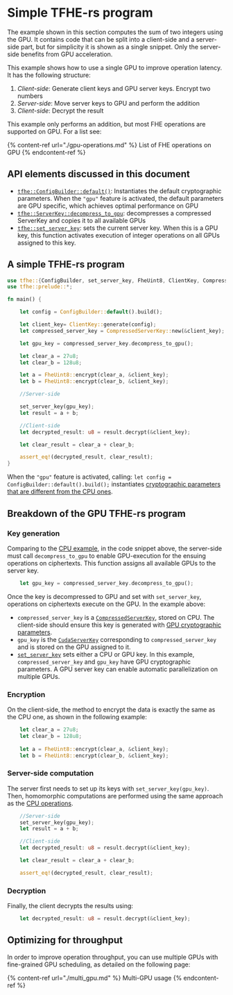 # Simple TFHE-rs program

The example shown in this section computes the sum of two integers using the GPU. It  contains code that can be split into a client-side and a server-side part, but for simplicity it is shown as a single snippet. Only the server-side benefits from GPU acceleration.  

This example shows how to use a single GPU to improve operation latency. It has the following structure:

1. _Client-side_: Generate client keys and GPU server keys. Encrypt two numbers 
2. _Server-side_: Move server keys to GPU and perform the addition
3. _Client-side_: Decrypt the result 

This example only performs an addition, but most FHE operations are supported on GPU. For a list see:

{% content-ref url="./gpu-operations.md" %} List of FHE operations on GPU {% endcontent-ref %}

## API elements discussed in this document

- [`tfhe::ConfigBuilder::default()`](https://doc.rust-lang.org/nightly/core/default/trait.Default.html#tymethod.default): Instantiates the default cryptographic parameters. When the `"gpu"` feature is activated, the default parameters are GPU specific, which achieves optimal performance on GPU
- [`tfhe::ServerKey::decompress_to_gpu`](https://docs.rs/tfhe/latest/tfhe/struct.CompressedServerKey.html#method.decompress_to_gpu):  decompresses a compressed ServerKey and copies it to all available GPUs
- [`tfhe::set_server_key`](https://docs.rs/tfhe/latest/tfhe/fn.set_server_key.html): sets the current server key. When this is a GPU key, this function activates execution of integer operations on all GPUs assigned to this key.  

## A simple TFHE-rs program 

```rust
use tfhe::{ConfigBuilder, set_server_key, FheUint8, ClientKey, CompressedServerKey};
use tfhe::prelude::*;

fn main() {

    let config = ConfigBuilder::default().build();

    let client_key= ClientKey::generate(config);
    let compressed_server_key = CompressedServerKey::new(&client_key);

    let gpu_key = compressed_server_key.decompress_to_gpu();

    let clear_a = 27u8;
    let clear_b = 128u8;

    let a = FheUint8::encrypt(clear_a, &client_key);
    let b = FheUint8::encrypt(clear_b, &client_key);

    //Server-side

    set_server_key(gpu_key);
    let result = a + b;

    //Client-side
    let decrypted_result: u8 = result.decrypt(&client_key);

    let clear_result = clear_a + clear_b;

    assert_eq!(decrypted_result, clear_result);
}
```

When the `"gpu"` feature is activated, calling: `let config = ConfigBuilder::default().build();` instantiates [cryptographic parameters that are different from the CPU ones](run-on-gpu.md#gpu-tfhe-rs-features). 

## Breakdown of the GPU TFHE-rs program

### Key generation

Comparing to the [CPU example](../../getting-started/quick-start.md), in the code snippet above,
the server-side must call `decompress_to_gpu` to enable GPU-execution for the ensuing operations on ciphertexts. This function assigns all available GPUs to the server key. 
```Rust
    let gpu_key = compressed_server_key.decompress_to_gpu();
```
Once the key is decompressed to GPU and set with `set_server_key`, operations on ciphertexts execute on the GPU. In the example above:
- `compressed_server_key` is a [`CompressedServerKey`](https://docs.rs/tfhe/latest/tfhe/struct.CompressedServerKey.html), stored on CPU. The client-side should ensure this key is generated with [GPU cryptographic parameters](run-on-gpu.md#gpu-tfhe-rs-features).
- `gpu_key` is the [`CudaServerKey`](https://docs.rs/tfhe/latest/tfhe/struct.CudaServerKey.html) corresponding to `compressed_server_key` and is stored on the GPU assigned to it.
- [`set_server_key`](https://docs.rs/tfhe/latest/tfhe/fn.set_server_key.html) sets either a CPU or GPU key. In this example, `compressed_server_key` and `gpu_key` have GPU cryptographic parameters. A GPU server key can enable automatic parallelization on multiple GPUs.

### Encryption

On the client-side, the method to encrypt the data is exactly the same as the CPU one, as shown in the following example:

```Rust
    let clear_a = 27u8;
    let clear_b = 128u8;
    
    let a = FheUint8::encrypt(clear_a, &client_key);
    let b = FheUint8::encrypt(clear_b, &client_key);
```

### Server-side computation

The server first needs to set up its keys with `set_server_key(gpu_key)`. Then, homomorphic computations are performed using the same approach as the [CPU operations](../../fhe-computation/operations/README.md).

```Rust
    //Server-side
    set_server_key(gpu_key);
    let result = a + b;

    //Client-side
    let decrypted_result: u8 = result.decrypt(&client_key);

    let clear_result = clear_a + clear_b;

    assert_eq!(decrypted_result, clear_result);
```

### Decryption

Finally, the client decrypts the results using:

```Rust
    let decrypted_result: u8 = result.decrypt(&client_key);
```

## Optimizing for throughput

In order to improve operation throughput, you can use multiple GPUs with fine-grained GPU scheduling, as detailed on the following page:

{% content-ref url="./multi_gpu.md" %} Multi-GPU usage {% endcontent-ref %}
